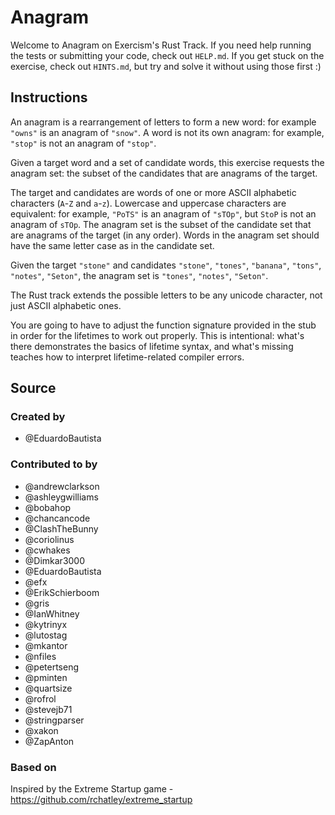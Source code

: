 # Anagram

Welcome to Anagram on Exercism's Rust Track.
If you need help running the tests or submitting your code, check out `HELP.md`.
If you get stuck on the exercise, check out `HINTS.md`, but try and solve it without using those first :)

## Instructions

An anagram is a rearrangement of letters to form a new word: for example `"owns"` is an anagram of `"snow"`.
A word is not its own anagram: for example, `"stop"` is not an anagram of `"stop"`.

Given a target word and a set of candidate words, this exercise requests the anagram set: the subset of the candidates that are anagrams of the target.

The target and candidates are words of one or more ASCII alphabetic characters (`A`-`Z` and `a`-`z`).
Lowercase and uppercase characters are equivalent: for example, `"PoTS"` is an anagram of `"sTOp"`, but `StoP` is not an anagram of `sTOp`.
The anagram set is the subset of the candidate set that are anagrams of the target (in any order).
Words in the anagram set should have the same letter case as in the candidate set.

Given the target `"stone"` and candidates `"stone"`, `"tones"`, `"banana"`, `"tons"`, `"notes"`, `"Seton"`, the anagram set is `"tones"`, `"notes"`, `"Seton"`.

The Rust track extends the possible letters to be any unicode character, not just ASCII alphabetic ones.

You are going to have to adjust the function signature provided in the stub in order for the lifetimes to work out properly.
This is intentional: what's there demonstrates the basics of lifetime syntax, and what's missing teaches how to interpret lifetime-related compiler errors.

## Source

### Created by

- @EduardoBautista

### Contributed to by

- @andrewclarkson
- @ashleygwilliams
- @bobahop
- @chancancode
- @ClashTheBunny
- @coriolinus
- @cwhakes
- @Dimkar3000
- @EduardoBautista
- @efx
- @ErikSchierboom
- @gris
- @IanWhitney
- @kytrinyx
- @lutostag
- @mkantor
- @nfiles
- @petertseng
- @pminten
- @quartsize
- @rofrol
- @stevejb71
- @stringparser
- @xakon
- @ZapAnton

### Based on

Inspired by the Extreme Startup game - https://github.com/rchatley/extreme_startup